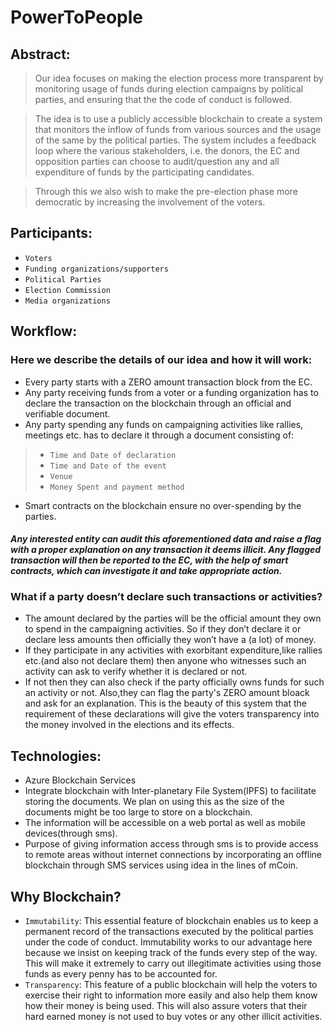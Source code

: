 # PowerToPeople

## Abstract:

> Our idea focuses on making the election process more transparent by monitoring usage of funds during election campaigns by  political parties, and ensuring that the the code of conduct is followed.

> The idea is to use a publicly accessible blockchain to create a system that monitors the inflow of funds from various   sources and the usage of the same by the political parties. The system includes a feedback loop where the various  stakeholders, i.e. the donors, the EC and opposition parties can choose to audit/question any and all expenditure of funds by the participating candidates. 

> Through this we also wish to make the pre-election phase more democratic by increasing the involvement of the voters.
  

## Participants:
+ `Voters`
+ `Funding organizations/supporters`
+ `Political Parties`
+ `Election Commission`
+ `Media organizations`

## Workflow:
### Here we describe the details of our idea and how it will work:
+ Every party starts with a ZERO amount transaction block from the EC.
+ Any party receiving funds from a voter or a funding organization has to declare the transaction on the blockchain through an official and verifiable document.
+ Any party spending any funds on campaigning activities like rallies, meetings etc. has to declare it through a document consisting of:
> + `Time and Date of declaration`
> + `Time and Date of the event` 
> + `Venue`
> + `Money Spent and payment method`
+ Smart contracts on the blockchain ensure no over-spending by the parties.
#### *Any interested entity can audit this aforementioned data and raise a flag with a proper explanation on any transaction it deems illicit. Any flagged transaction will then be reported to the EC, with the help of smart contracts, which can investigate it and take appropriate action.*

### What if a party doesn’t declare such transactions or activities?
+ The amount declared by the parties will be the official amount they own to spend in the campaigning activities. So if they don’t declare it or declare less amounts then officially they won’t have a (a lot) of money.
+ If they participate in any activities with exorbitant expenditure,like rallies etc.(and also not declare them) then anyone who witnesses such an activity can ask to verify whether it is declared or not. 
+ If not then they can also check if the party officially owns funds for such an activity or not. Also,they can flag the party's ZERO amount bloack and ask for an explanation.
This is the beauty of this system that the requirement of these declarations will give the voters transparency into the money involved in the elections and its effects.


## Technologies:

+ Azure Blockchain Services
+ Integrate blockchain with Inter-planetary File System(IPFS) to facilitate storing the documents. We plan on using this as the size of the documents might be too large to store on a blockchain.
+ The information will be accessible on a web portal as well as mobile devices(through sms).
+ Purpose of giving information access through sms is to provide access to remote areas without internet connections by incorporating an offline blockchain through SMS services using idea in the lines of mCoin.


## Why Blockchain?

+ `Immutability`: This essential feature of blockchain enables us to keep a permanent record of the transactions executed by the political parties under the code of conduct. Immutability works to our advantage here because we insist on keeping track of the funds every step of the way. This will make it extremely to carry out illegitimate activities using those funds as every penny has to be accounted for.
+ `Transparency`: This feature of a public blockchain will help the voters to exercise their right to information more easily and also help them know how their money is being used. This will also assure voters that their hard earned money is not used to buy votes or any other illicit activities.
